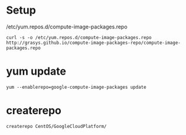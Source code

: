 # Setup

/etc/yum.repos.d/compute-image-packages.repo

```
curl -s -o /etc/yum.repos.d/compute-image-packages.repo http://grasys.github.io/compute-image-packages-repo/compute-image-packages.repo
```

# yum update

```
yum --enablerepo=google-compute-image-packages update
```

# createrepo

```
createrepo CentOS/GoogleCloudPlatform/
```
